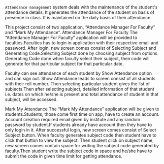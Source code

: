 `Attendance management` system deals with the maintenance of the student's attendance details. It generates the attendance of the student on basis of presence in class. It is maintained on the daily basis of their attendance.

This project consist of two application, “Attendance Manager For Faculty” and “Mark My Attendance“.
Attendance Manager For Faculty
The “Attendance Manager For Faculty” application will be provided to faculties.Faculties has to login in application with their respective email and password.
After login, new screen comes consist of Selecting Subject and Generating Code.Selecting Subject done by choosing subject from options.
Generating Code done when faculty select their subject, then code will generate for that particular subject for that particular date.

Faculty can see attendance of each student by Show Attendance option and can sign out. Show Attendance leads to screen consist of all students with their roll number.
Then selecting particular student gives the list of subjects.Then after selecting subject, detailed information of that student i.e. dates on which he/she is present and total attendance of student in that subject, will be accessed.


Mark My Attendance
The “Mark My Attendance” application will be given to students.Students, those come first time on app, have to create an account.
    Account creation required email given by institute and any random password by student.If students already have account then they have to only login in it.
    After successful login, new screen comes consist of Select Subject button. When faculty generates subject code then student have to click that button to view the subject.
    Then student click on subject name, new screen comes contain space for writing the subject code generated by faculty.Then student write the subject code in space and he/she have to submit the code in given time limit for getting attendance.

